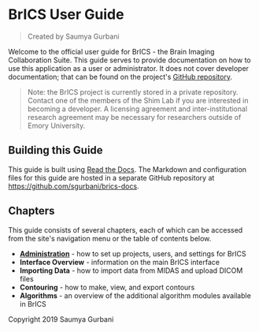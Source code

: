 # BrICS User Guide

> Created by Saumya Gurbani

Welcome to the official user guide for BrICS - the Brain Imaging Collaboration Suite. This guide serves to provide documentation on how to use this application as a user or administrator. It does not cover developer documentation; that can be found on the project's [GitHub repository](https://github.com/sgurbani/brics).
> Note: the BrICS project is currently stored in a private repository. Contact one of the members of the Shim Lab if you are interested in becoming a developer. A licensing agreement and inter-institutional research agreement may be necessary for researchers outside of Emory University.

## Building this Guide
This guide is built using [Read the Docs](https://readthedocs.org). The Markdown and configuration files for this guide are hosted in a separate GitHub repository at https://github.com/sgurbani/brics-docs.


## Chapters
This guide consists of several chapters, each of which can be accessed from the site's navigation menu or the table of contents below.

 - [ **Administration**](../admin) - how to set up projects, users, and settings for BrICS
 - **Interface Overview** - information on the main BrICS interface
 - **Importing Data** - how to import data from MIDAS and upload DICOM files
 - **Contouring** - how to make, view, and export contours
 - **Algorithms** - an overview of the additional algorithm modules available in BrICS



Copyright 2019 Saumya Gurbani
<!--stackedit_data:
eyJoaXN0b3J5IjpbMTkxNzUzNzQ4OCwtMTA4NTM4MTg1Ml19
-->